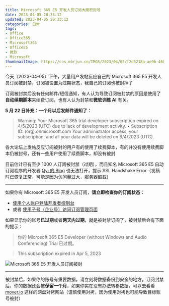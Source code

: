 ```yaml
---
title: Microsoft 365 E5 开发人员订阅大面积封号
date: 2023-04-05 20:33:12
updated: 2023-04-05 20:33:12
categories: 日常
tags:
- Office
- Office365
- Microsoft365
- OfficeE5
- 微软
- Microsoft
thumbnailImage: https://cos.mbrjun.cn/IMGS/2023/04/05/f2d3218a-ae9b-4684-8170-9ef7fded8d6f.webp
---
```

今天（2023-04-05）下午，大量用户发帖反应自己的 Microsoft 365 E5 开发人员订阅被封禁，订阅被设置为过期状态，我自己的订阅也被封掉了
<!-- more -->

订阅被封禁后没有任何邮件/短信通知，有人认为导致订阅被封禁的原因是使用了**自动续期脚本**来续费订阅，也有人认为封禁和**微软训练 AI** 有关。 

**5 月 22 日补充：一个月以后发邮件通知了：**

> Warning: Your Microsoft 365 trial developer subscription expired on 4/5/2023 (UTC) due to lack of development activity.
> • Subscription ID: (org).onmicrosoft.com
> Your administrator access, your subscription, and all your data will be deleted on 6/4/2023 (UTC).

各大论坛上发帖反应订阅被封的用户有的使用了续费脚本，有的并没有使用续费脚本仍被封号，还有一些用户使用了续费脚本，却没有被封  

目前估计已有至少 1000 人订阅被封禁（过期），而且知名 Microsoft 365 E5 自动订阅程序的开发者 [Qyi 的 Blog](https://qyi.io/) 也无法打开，提示 SSL Handshake Error（发稿时已恢复正常，可能是因为访问量过大，服务器超载）  

---

如果你有 Microsoft 365 E5 开发人员订阅，**请立即检查你的订阅状态：**

- [使用个人账户登陆开发者控制台](https://developer.microsoft.com/en-us/microsoft-365/profile)
- 或者 [使用子号（企业号）访问订阅管理页面](https://admin.microsoft.com/Adminportal/Home?source=applauncher#/subscriptions)

如果显示你的账号**已过期**或者**两天内过期**，就是被封禁订阅了，被封禁后会有下面的提示：  

> 你的 Microsoft 365 E5 Developer (without Windows and Audio Conferencing) Trial 已过期。  

> This subscription expired in Apr 5, 2023

![Microsoft 365 E5 开发人员订阅被封](https://cos.mbrjun.cn/IMGS/2023/04/05/5e939bc4-e963-4cbf-b5b8-be37ee6fbfe0.webp)

---

被封禁后，如果你的账号有重要数据，请立刻将数据备份到安全的地方，订阅封禁后，你的数据还会被**保留一个月**，如果你实在没有办法转移数据，可以去看看 [mover.io](https://www.mover.io) 这样的网盘对拷网站（谨慎使用对拷，因为使用对拷也可能导致目标账号被封）  
